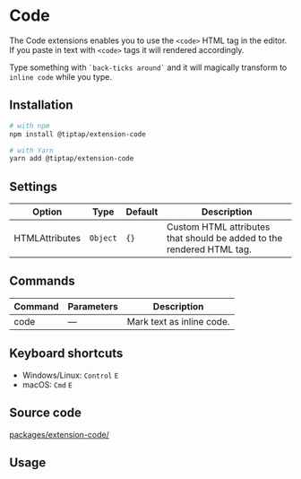 # Code
The Code extensions enables you to use the `<code>` HTML tag in the editor. If you paste in text with `<code>` tags it will rendered accordingly.

Type something with <code>\`back-ticks around\`</code> and it will magically transform to `inline code` while you type.

## Installation
```bash
# with npm
npm install @tiptap/extension-code

# with Yarn
yarn add @tiptap/extension-code
```

## Settings
| Option         | Type     | Default | Description                                                           |
| -------------- | -------- | ------- | --------------------------------------------------------------------- |
| HTMLAttributes | `Object` | `{}`    | Custom HTML attributes that should be added to the rendered HTML tag. |

## Commands
| Command | Parameters | Description               |
| ------- | ---------- | ------------------------- |
| code    | —          | Mark text as inline code. |

## Keyboard shortcuts
* Windows/Linux: `Control`&nbsp;`E`
* macOS: `Cmd`&nbsp;`E`

## Source code
[packages/extension-code/](https://github.com/ueberdosis/tiptap-next/blob/main/packages/extension-code/)

## Usage
<demo name="Marks/Code" highlight="3-5,17,36" />
